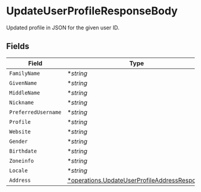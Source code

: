 # UpdateUserProfileResponseBody

Updated profile in JSON for the given user ID.


## Fields

| Field                                                                                                       | Type                                                                                                        | Required                                                                                                    | Description                                                                                                 |
| ----------------------------------------------------------------------------------------------------------- | ----------------------------------------------------------------------------------------------------------- | ----------------------------------------------------------------------------------------------------------- | ----------------------------------------------------------------------------------------------------------- |
| `FamilyName`                                                                                                | **string*                                                                                                   | :heavy_minus_sign:                                                                                          | N/A                                                                                                         |
| `GivenName`                                                                                                 | **string*                                                                                                   | :heavy_minus_sign:                                                                                          | N/A                                                                                                         |
| `MiddleName`                                                                                                | **string*                                                                                                   | :heavy_minus_sign:                                                                                          | N/A                                                                                                         |
| `Nickname`                                                                                                  | **string*                                                                                                   | :heavy_minus_sign:                                                                                          | N/A                                                                                                         |
| `PreferredUsername`                                                                                         | **string*                                                                                                   | :heavy_minus_sign:                                                                                          | N/A                                                                                                         |
| `Profile`                                                                                                   | **string*                                                                                                   | :heavy_minus_sign:                                                                                          | N/A                                                                                                         |
| `Website`                                                                                                   | **string*                                                                                                   | :heavy_minus_sign:                                                                                          | N/A                                                                                                         |
| `Gender`                                                                                                    | **string*                                                                                                   | :heavy_minus_sign:                                                                                          | N/A                                                                                                         |
| `Birthdate`                                                                                                 | **string*                                                                                                   | :heavy_minus_sign:                                                                                          | N/A                                                                                                         |
| `Zoneinfo`                                                                                                  | **string*                                                                                                   | :heavy_minus_sign:                                                                                          | N/A                                                                                                         |
| `Locale`                                                                                                    | **string*                                                                                                   | :heavy_minus_sign:                                                                                          | N/A                                                                                                         |
| `Address`                                                                                                   | [*operations.UpdateUserProfileAddressResponse](../../models/operations/updateuserprofileaddressresponse.md) | :heavy_minus_sign:                                                                                          | N/A                                                                                                         |